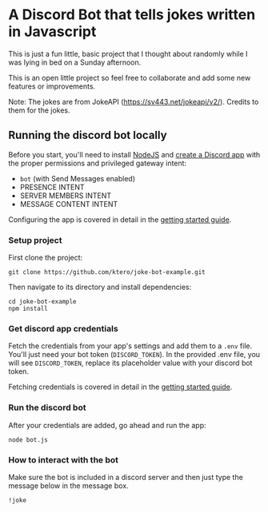 # A Discord Bot that tells jokes written in Javascript

This is just a fun little, basic project that I thought about randomly while I was lying in bed on a Sunday afternoon.

This is an open little project so feel free to collaborate and add some new features or improvements.

Note: The jokes are from JokeAPI (https://sv443.net/jokeapi/v2/). Credits to them for the jokes.

## Running the discord bot locally

Before you start, you'll need to install [NodeJS](https://nodejs.org/en/download/) and [create a Discord app](https://discord.com/developers/applications) with the proper permissions and privileged gateway intent:

- `bot` (with Send Messages enabled)
- PRESENCE INTENT
- SERVER MEMBERS INTENT
- MESSAGE CONTENT INTENT

Configuring the app is covered in detail in the [getting started guide](https://discord.com/developers/docs/getting-started).

### Setup project

First clone the project:
```
git clone https://github.com/ktero/joke-bot-example.git
```

Then navigate to its directory and install dependencies:
```
cd joke-bot-example
npm install
```

### Get discord app credentials

Fetch the credentials from your app's settings and add them to a `.env` file. You'll just need your bot token (`DISCORD_TOKEN`). In the provided .env file, you will see `DISCORD_TOKEN`, replace its placeholder value with your discord bot token.

Fetching credentials is covered in detail in the [getting started guide](https://discord.com/developers/docs/getting-started).

### Run the discord bot

After your credentials are added, go ahead and run the app:

```
node bot.js
```

### How to interact with the bot

Make sure the bot is included in a discord server and then just type the message below in the message box.
```
!joke
```